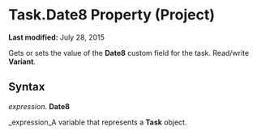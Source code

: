 
# Task.Date8 Property (Project)

 **Last modified:** July 28, 2015

Gets or sets the value of the  **Date8** custom field for the task. Read/write **Variant**.

## Syntax

 _expression_. **Date8**

 _expression_A variable that represents a  **Task** object.

